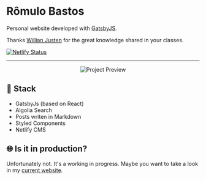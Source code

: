 # Rômulo Bastos

Personal website developed with [GatsbyJS](https://www.gatsbyjs.org/).

Thanks [Willian Justen](https://willianjusten.com.br/) for the great knowledge shared in your classes.

[![Netlify Status](https://api.netlify.com/api/v1/badges/d8420eef-7219-4cff-a4d8-a79cf5d44dac/deploy-status)](https://app.netlify.com/sites/romulobastos-blog/deploys)

---

<p align="center">
	<img src="app/static/presentation/mobile-preview.gif" alt="Project Preview" />
</p>

## 💎 Stack

-   GatsbyJs (based on React)
-   Algolia Search
-   Posts writen in Markdown
-   Styled Components
-   Netlify CMS

## 🌐 Is it in production?

Unfortunately not. It's a working in progress.
Maybe you want to take a look in my [current website](https://romulobastos.com.br/).
